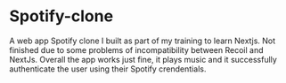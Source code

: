 # Spotify-clone
A web app Spotify clone I built as part of my training to learn Nextjs. Not finished due to some problems of incompatibility between Recoil and NextJs.
Overall the app works just fine, it plays music and it successfully authenticate the user using their Spotify crendentials.
